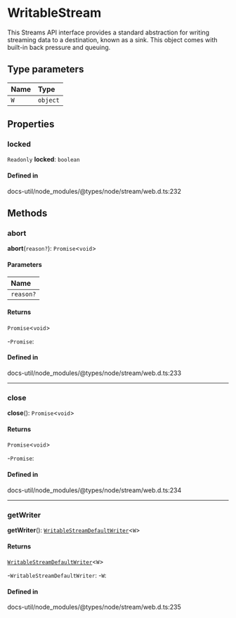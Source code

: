 # WritableStream

This Streams API interface provides a standard abstraction for writing
streaming data to a destination, known as a sink. This object comes with
built-in back pressure and queuing.

## Type parameters

| Name | Type |
| :------ | :------ |
| `W` | `object` |

## Properties

### locked

 `Readonly` **locked**: `boolean`

#### Defined in

docs-util/node_modules/@types/node/stream/web.d.ts:232

## Methods

### abort

**abort**(`reason?`): `Promise`<`void`\>

#### Parameters

| Name |
| :------ |
| `reason?` | `any` |

#### Returns

`Promise`<`void`\>

-`Promise`: 

#### Defined in

docs-util/node_modules/@types/node/stream/web.d.ts:233

___

### close

**close**(): `Promise`<`void`\>

#### Returns

`Promise`<`void`\>

-`Promise`: 

#### Defined in

docs-util/node_modules/@types/node/stream/web.d.ts:234

___

### getWriter

**getWriter**(): [`WritableStreamDefaultWriter`](../index.md#writablestreamdefaultwriter)<`W`\>

#### Returns

[`WritableStreamDefaultWriter`](../index.md#writablestreamdefaultwriter)<`W`\>

-`WritableStreamDefaultWriter`: 
	-`W`: 

#### Defined in

docs-util/node_modules/@types/node/stream/web.d.ts:235
